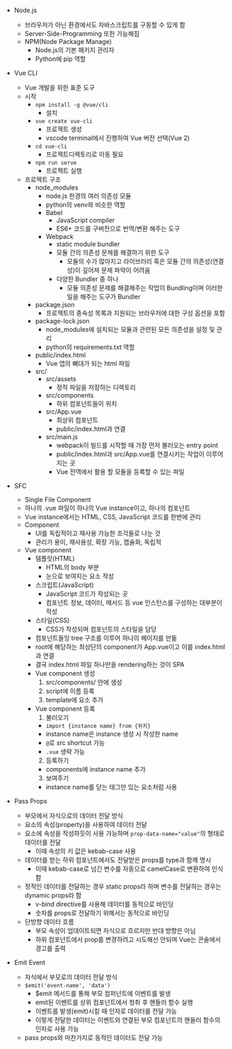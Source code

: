 - Node.js

  - 브라우저가 아닌 환경에서도 자바스크립트를 구동할 수 있게 함
  - Server-Side-Programming 또한 가능해짐
  - NPM(Node Package Manage)
    - Node.js의 기본 패키지 관리자
    - Python에 pip 역할

- Vue CLI

  - Vue 개발을 위한 표준 도구
  - 시작
    - `npm install -g @vue/cli`
      - 설치
    - `vue create vue-cli`
      - 프로젝트 생성
      - vscode terminal에서 진행하여 Vue 버전 선택(Vue 2)
    - `cd vue-cli`
      - 프로젝트디렉토리로 이동 필요
    - `npm run serve`
      - 프로젝트 실행
  - 프로젝트 구조
    - node_modules
      - node.js 한경의 여러 의존성 모듈
      - python의 venv와 비슷한 역할
      - Babel
        - JavaScript compiler
        - ES6+ 코드를 구버전으로 번역/변환 해주는 도구
      - Webpack
        - static module bundler
        - 모듈 간의 의존성 문제를 해결하기 위한 도구
          - 모듈의 수가 많아지고 라이브러리 혹은 모듈 간의 의존성(연결성)이 깊어져 문제 파악이 어려움
        - 다양한 Bundler 중 하나
          - 모듈 의존성 문제를 해결해주는 작업이 Bundling이며 이러한 일을 해주는 도구가 Bundler
    - package.json
      - 프로젝트의 종속성 목록과 지원되는 브라우저에 대한 구성 옵션을 포함
    - package-lock.json
      - node_modules에 설치되는 모듈과 관련된 모든 의존성을 설정 및 관리
      - python의 requirements.txt 역할
    - public/index.html
      - Vue 앱의 뼈대가 되는 html 파일
    - src/
      - src/assets
        - 정적 파일을 저장하는 디렉토리
      - src/components
        - 하위 컴포넌트들이 위치
      - src/App.vue
        - 최상위 컴포넌트
        - public/index.html과 연결
      - src/main.js
        - webpack이 빌드를 시작할 때 가장 먼저 불러오는 entry point
        - public/index.html과 src/App.vue를 연결시키는 작업이 이루어지는 곳
        - Vue 전역에서 활용 할 모듈을 등록할 수 있는 파일

- SFC

  - Single File Component
  - 하나의 .vue 파일이 하나의 Vue instance이고, 하나의 컴포넌트
  - Vue instance에서는 HTML, CSS, JavaScript 코드를 한번에 관리
  - Component
    - UI를 독립적이고 재사용 가능한 조각들로 나눈 것
    - 관리가 용이, 재사용성, 확장 가능, 캡슐화, 독립적
  - Vue component
    - 템플릿(HTML)
      - HTML의 body 부분
      - 눈으로 보여지는 요소 작성
    - 스크립트(JavaScript)
      - JavaScript 코드가 작성되는 곳
      - 컴포넌트 정보, 데이터, 메서드 등 vue 인스턴스를 구성하는 대부분이 작성
    - 스타일(CSS)
      - CSS가 작성되며 컴포넌트의 스타일을 담당
    - 컴포넌트들잉 tree 구조를 이루어 하나의 페이지를 만듦
    - root에 해당하는 최상단의 component가 App.vue이고 이를 index.html과 연결
    - 결국 index.html 파일 하나만을 rendering하는 것이 SPA
    - Vue component 생성
      1. src/components/ 안에 생성
      2. script에 이름 등록
      3. template에 요소 추가
    - Vue component 등록
      1. 불러오기
      - `import {instance name} from {위치}`
      - instance name은 instance 생성 시 작성한 name
      - `@`로 src shortcut 가능
      - `.vue` 생략 가능
      2. 등록하기
      - components에 instance name 추가
      3. 보여주기
      - instance name를 닫는 태그만 있는 요소처럼 사용

- Pass Props

  - 부모에서 자식으로의 데이터 전달 방식
  - 요소의 속성(property)을 사용하여 데이터 전달
  - 요소에 속성을 작성하듯이 사용 가능하며 `prop-data-name="value"`의 형태로 데이터를 전달
    - 이때 속성의 키 값은 kebab-case 사용
  - 데이터를 받는 하위 컴포넌트에서도 전달받은 props를 type과 함께 명시
    - 이때 kebab-case로 넘긴 변수를 자동으로 camelCase로 변환하여 인식함
  - 정적인 데이터를 전달하는 경우 static props라 하며 변수를 전달하는 경우는 dynamic props라 함
    - v-bind directive를 사용해 데이터를 동적으로 바인딩
    - 숫자를 props로 전달하기 위해서는 동적으로 바인딩
  - 단방향 데이터 흐름
    - 부모 속성이 업데이트되면 자식으로 흐르지만 반대 방향은 아님
    - 하위 컴포넌트에서 prop를 변경하려고 시도해선 안되며 Vue는 콘솔에서 경고를 출력

- Emit Event

  - 자식에서 부모로의 데이터 전달 방식
  - `$emit('event-name', 'data')`
    - $emit 메서드를 통해 부모 컴퍼넌트에 이벤트를 발생
    - emit된 이벤트를 상위 컴포넌트에서 청취 후 핸들러 함수 실행
    - 이벤트를 발생(emit)시킬 때 인자로 데이터를 전달 가능
    - 이렇게 전달한 데이터는 이벤트와 연결된 부모 컴포넌트의 핸들러 함수의 인자로 사용 가능
  - pass props와 마찬가지로 동적인 데이터도 전달 가능
